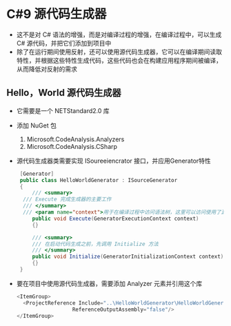 # C#9 源代码生成器

* 这不是对 C# 语法的增强，而是对编译过程的增强，在编译过程中，可以生成 C# 源代码，并把它们添加到项目中
* 除了在运行期间使用反射，还可以使用源代码生成器，它可以在编译期间读取特性，并根据这些特性生成代码，这些代码也会在构建应用程序期间被编译，从而降低对反射的需求

## Hello，World 源代码生成器

* 它需要是一个 NETStandard2.0 库

* 添加 NuGet 包

  1.  Microsoft.CodeAnalysis.Analyzers
  2.  Microsoft.CodeAnalysis.CSharp

* 源代码生成器类需要实现 ISoureeiencrator 接口，并应用Generator特性

  ```c#
   [Generator]
   public class HelloWorldGenerator : ISourceGenerator
   {
       /// <summary>
  	/// Execute 完成生成器的主要工作
  	/// </summary>
  	/// <param name="context">用于在编译过程中访问语法树，这里可以访问使用了源代码生成器的代码，以便进行修改或者扩展</param>
       public void Execute(GeneratorExecutionContext context)
       {}
  
       /// <summary>
       /// 在启动代码生成之前，先调用 Initialize 方法
       /// </summary>
       public void Initialize(GeneratorInitializationContext context)
       {}
   }
  ```

* 要在项目中使用源代码生成器，需要添加 Analyzer 元素并引用这个库

  ```c#
  <ItemGroup>
  	<ProjectReference Include="..\HelloWorldGenerator\HelloWorldGenerator.csproj"  OutputItemType="Analyzer"
                    ReferenceOutputAssembly="false"/>
  </ItemGroup>
  ```

  